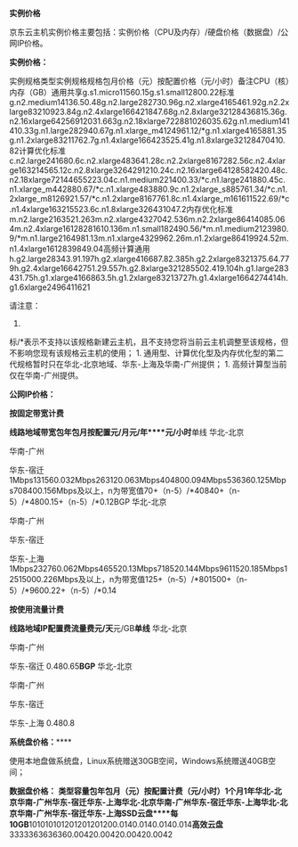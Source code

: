 **实例价格**

京东云主机实例价格主要包括：实例价格（CPU及内存）/硬盘价格（数据盘）/公网IP价格。

**实例价格：**

实例规格类型实例规格规格包月价格（元）按配置价格（元/小时）备注CPU（核）内存（GB）通用共享g.s1.micro11560.15g.s1.small12800.22标准g.n2.medium14136.50.48g.n2.large282730.96g.n2.xlarge4165461.92g.n2.2xlarge83210923.84g.n2.4xlarge166421847.68g.n2.8xlarge32128436815.36g.n2.16xlarge64256912031.663g.n2.18xlarge722881026035.62g.n1.medium141410.33g.n1.large282940.67g.n1.xlarge_m4124961.12/*g.n1.xlarge4165881.35g.n1.2xlarge83211762.7g.n1.4xlarge166423525.41g.n1.8xlarge32128470410.82计算优化标准c.n2.large241680.6c.n2.xlarge483641.28c.n2.2xlarge8167282.56c.n2.4xlarge163214565.12c.n2.8xlarge3264291210.24c.n2.16xlarge64128582420.48c.n2.18xlarge72144655223.04c.n1.medium221400.33/*c.n1.large241880.45c.n1.xlarge_m442880.67/*c.n1.xlarge483880.9c.n1.2xlarge_s885761.34/*c.n1.2xlarge_m8126921.57/*c.n1.2xlarge8167761.8c.n1.4xlarge_m161611522.69/*c.n1.4xlarge163215523.6c.n1.8xlarge326431047.2内存优化标准m.n2.large2163521.263m.n2.xlarge4327042.536m.n2.2xlarge86414085.064m.n2.4xlarge16128281610.136m.n1.small182490.56/*m.n1.medium2123980.9/*m.n1.large2164981.13m.n1.xlarge4329962.26m.n1.2xlarge86419924.52m.n1.4xlarge1612839849.04高频计算通用h.g2.large28343.91.197h.g2.xlarge416687.82.385h.g2.2xlarge8321375.64.779h.g2.4xlarge16642751.29.557h.g2.8xlarge321285502.419.104h.g1.large283431.75h.g1.xlarge4166863.5h.g1.2xlarge83213727h.g1.4xlarge1664274414h.g1.6xlarge2496411621

请注意：

1. 
标/*表示不支持以该规格新建云主机，且不支持您将当前云主机调整至该规格，但不影响您现有该规格云主机的使用；
1. 
通用型、计算优化型及内存优化型的第二代规格暂时只在华北-北京地域、华东-上海及华南-广州提供；
1. 
高频计算型当前仅在华南-广州提供。

**公网IP价格：**

**按固定带宽计费**

**线路****地域****带宽****包年包月****按配置****元/月****元/年****元/小时**单线
华北-北京

华南-广州

华东-宿迁
1Mbps131560.032Mbps263120.063Mbps404800.094Mbps536360.125Mbps708400.156Mbps及以上，n为带宽值70+（n-5）/*40840+（n-5）/*4800.15+（n-5）/*0.12BGP
华北-北京

华南-广州

华东-宿迁

华东-上海
1Mbps232760.062Mbps465520.13Mbps718520.144Mbps9611520.185Mbps12515000.226Mbps及以上，n为带宽值125+（n-5）/*801500+（n-5）/*9600.22+（n-5）/*0.14

**按使用流量计费**

**线路****地域****IP配置费****流量费****元/天**元/GB**单线**
华北-北京

华南-广州

华东-宿迁
0.480.65**BGP**
华北-北京

华南-广州

华东-宿迁

华东-上海
0.480.8

**系统盘价格：******

使用本地盘做系统盘，Linux系统赠送30GB空间，Windows系统赠送40GB空间；

**数据盘价格：**
**类型****容量****包年包月（元）****按配置计费（元/小时）****1个月****1年****华北-北京****华南-广州****华东-宿迁****华东-上海****华北-北京****华南-广州****华东-宿迁****华东-上海****华北-北京****华南-广州****华东-宿迁****华东-上海****SSD云盘****每10GB**101010101201201201200.0140.0140.0140.014**高效云盘**3333363636360.00420.00420.00420.0042